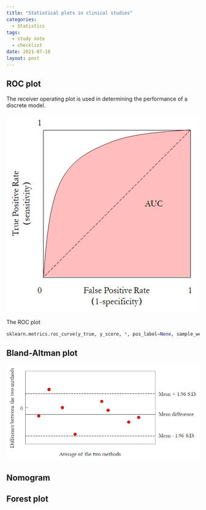```yaml
---
title: "Statistical plots in clinical studies"
categories:
  - Statistics
tags:
  - study note
  - checklist
date: 2021-07-10
layout: post
---
```


## ROC plot

The receiver operating plot is used in determining the performance of a discrete model.

![ROC curve](/assets/PlotsInMedicalStat/ROC.png)

The ROC plot

```python
sklearn.metrics.roc_curve(y_true, y_score, *, pos_label=None, sample_weight=None, drop_intermediate=True)
```


## Bland-Altman plot

![Bland-Altman plot](/assets/PlotsInMedicalStat/BlandAltmanROC.png)

## Nomogram

## Forest plot
